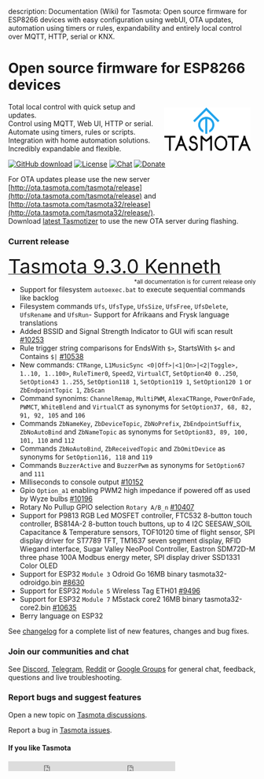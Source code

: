 description: Documentation (Wiki) for Tasmota: Open source firmware for ESP8266 devices with easy configuration using webUI, OTA updates, automation using timers or rules, expandability and entirely local control over MQTT, HTTP, serial or KNX.

# Open source firmware for ESP8266 devices

<img style="margin: 10px 10px; float:right; width:35%" src="_media/frontlogo.svg" alt="Tasmota Logo"></img>
Total local control with quick setup and updates.    
Control using MQTT, Web UI, HTTP or serial.    
Automate using timers, rules or scripts.    
Integration with home automation solutions.    
Incredibly expandable and flexible.     

[![GitHub download](https://img.shields.io/github/downloads/arendst/Tasmota/total.svg?style=flat-square&color=green)](https://github.com/arendst/Tasmota/releases/latest)
[![License](https://img.shields.io/github/license/arendst/Tasmota.svg?style=flat-square)](https://github.com/arendst/Tasmota/blob/development/LICENSE.txt)
[![Chat](https://img.shields.io/discord/479389167382691863.svg?style=flat-square&color=blueviolet)](https://discord.gg/Ks2Kzd4)
[![Donate](https://img.shields.io/badge/donate-PayPal-blue.svg?style=flat-square)](https://paypal.me/tasmota)


For OTA updates please use the new server [http://ota.tasmota.com/tasmota/release](http://ota.tasmota.com/tasmota/release) and [http://ota.tasmota.com/tasmota32/release](http://ota.tasmota.com/tasmota32/release/). <br>
Download [latest Tasmotizer](https://github.com/tasmota/tasmotizer/releases/) to use the new OTA server during flashing.

### Current release 
<a href="https://github.com/arendst/Tasmota/releases/tag/v9.3.0"><span style="font-size:40px;">Tasmota 9.3.0 Kenneth</span></a><small><span style="float:right">\*all documentation is for current release only</small></span><br>

- Support for filesystem ``autoexec.bat`` to execute sequential commands like backlog
- Filesystem commands ``Ufs``, ``UfsType``, ``UfsSize``, ``UfsFree``, ``UfsDelete``, ``UfsRename`` and ``UfsRun``- Support for Afrikaans and Frysk language translations
- Added BSSID and Signal Strength Indicator to GUI wifi scan result [#10253](https://github.com/arendst/Tasmota/issues/10253)
- Rule trigger string comparisons for EndsWith ``$>``, StartsWith ``$<`` and Contains ``$|`` [#10538](https://github.com/arendst/Tasmota/issues/10538)
- New commands: ``CTRange``, ``L1MusicSync <0|Off>|<1|On>|<2|Toggle>, 1..10, 1..100>``, ``RuleTimer0``, ``Speed2``, ``VirtualCT``, ``SetOption40 0..250``, ``SetOption43 1..255``, ``SetOption118 1``, ``SetOption119 1``, ``SetOption120 1`` or ``ZbEndpointTopic 1``, ``ZbScan``
- Command synonims: ``ChannelRemap``, ``MultiPWM``, ``AlexaCTRange``, ``PowerOnFade``, ``PWMCT``, ``WhiteBlend`` and ``VirtualCT`` as synonyms for ``SetOption37, 68, 82, 91, 92, 105`` and ``106``
- Commands ``ZbNameKey``, ``ZbDeviceTopic``, ``ZbNoPrefix``, ``ZbEndpointSuffix``, ``ZbNoAutoBind`` and ``ZbNameTopic`` as synonyms for ``SetOption83, 89, 100, 101, 110`` and ``112``
- Commands ``ZbNoAutoBind``, ``ZbReceivedTopic`` and ``ZbOmitDevice`` as synonyms for ``SetOption116, 118`` and ``119``
- Commands ``BuzzerActive`` and ``BuzzerPwm`` as synonyms for ``SetOption67`` and ``111``
- Milliseconds to console output [#10152](https://github.com/arendst/Tasmota/issues/10152)
- Gpio ``Option_a1`` enabling PWM2 high impedance if powered off as used by Wyze bulbs [#10196](https://github.com/arendst/Tasmota/issues/10196)
- Rotary No Pullup GPIO selection ``Rotary A/B_n`` [#10407](https://github.com/arendst/Tasmota/issues/10407)
- Support for P9813 RGB Led MOSFET controller, FTC532 8-button touch controller, BS814A-2 8-button touch buttons, up to 4 I2C SEESAW_SOIL Capacitance & Temperature sensors, TOF10120 time of flight sensor, SPI display driver for ST7789 TFT, TM1637 seven segment display, RFID Wiegand interface, Sugar Valley NeoPool Controller, Eastron SDM72D-M three phase 100A Modbus energy meter, SPI display driver SSD1331 Color OLED
- Support for ESP32 ``Module 3`` Odroid Go 16MB binary tasmota32-odroidgo.bin [#8630](https://github.com/arendst/Tasmota/issues/8630)
- Support for ESP32 ``Module 5`` Wireless Tag ETH01 [#9496](https://github.com/arendst/Tasmota/issues/9496)
- Support for ESP32 ``Module 7`` M5stack core2 16MB binary tasmota32-core2.bin [#10635](https://github.com/arendst/Tasmota/issues/10635)
- Berry language on ESP32

See [changelog](https://github.com/arendst/Tasmota/blob/development/CHANGELOG.md) for a complete list of new features, changes and bug fixes.

### Join our communities and chat
See [Discord](https://discord.gg/Ks2Kzd4), [Telegram](https://t.me/tasmota), [Reddit](https://www.reddit.com/r/tasmota/) or [Google Groups](https://groups.google.com/d/forum/sonoffusers) for general chat, feedback, questions and live troubleshooting.

### Report bugs and suggest features
Open a new topic on [Tasmota discussions](https://github.com/arendst/Tasmota/discussions).

Report a bug in [Tasmota issues](https://github.com/arendst/Tasmota/issues).


#### If you like Tasmota
<iframe src="https://ghbtns.com/github-btn.html?user=arendst&repo=tasmota&type=star&count=true" frameborder="0" scrolling="0" width="170px" height="20px"></iframe><iframe src="https://ghbtns.com/github-btn.html?user=arendst&repo=tasmota&type=fork&count=true" frameborder="0" scrolling="0" width="170px" height="20px"></iframe> 
